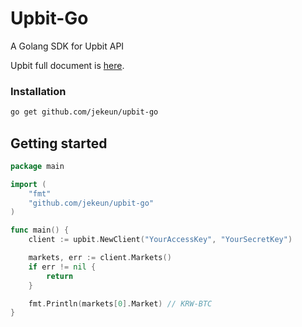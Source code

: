 # Upbit-Go

A Golang SDK for Upbit API

Upbit full document is [here](https://docs.upbit.com/).

### Installation
```bash
go get github.com/jekeun/upbit-go
```

## Getting started

```go
package main

import (
	"fmt"
	"github.com/jekeun/upbit-go"
)

func main() {
	client := upbit.NewClient("YourAccessKey", "YourSecretKey")

	markets, err := client.Markets()
	if err != nil {
	    return
	}

	fmt.Println(markets[0].Market) // KRW-BTC
}
```
